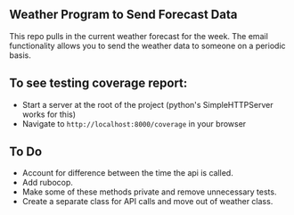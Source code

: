 ## Weather Program to Send Forecast Data
This repo pulls in the current weather forecast for the week. The email functionality allows you to send the weather data to someone on a periodic basis.

## To see testing coverage report:
 * Start a server at the root of the project (python's SimpleHTTPServer works for this)
 * Navigate to `http://localhost:8000/coverage` in your browser

## To Do
 * Account for difference between the time the api is called.
 * Add rubocop.
 * Make some of these methods private and remove unnecessary tests.
 * Create a separate class for API calls and move out of weather class.
